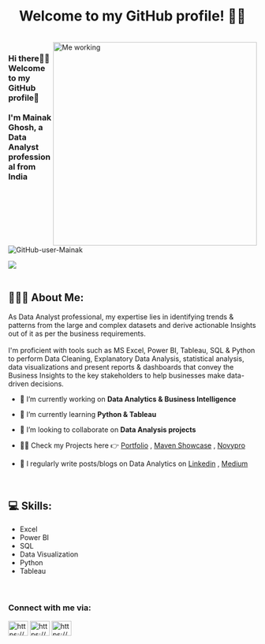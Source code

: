 
<h1 align="center">Welcome to my GitHub profile! 🙏🏽</h1> <br>
<img align="right" alt="Me working" width="413" src="https://user-images.githubusercontent.com/115187902/230700872-d5f44b85-56c7-4e27-80a4-6e2db901e60c.gif">

<h3 align="left">Hi there👋🏼 Welcome to my GitHub profile🤗<br><br> I'm Mainak Ghosh, a Data Analyst professional from India</h3><br>

<p align="left"> <img src="https://komarev.com/ghpvc/?username=mkcoolgit25&label=Profile%20views&color=0e75b6&style=flat" alt="GitHub-user-Mainak" /></p>


<img src="https://media.licdn.com/dms/image/v2/D4D16AQEHrNklaP2LGQ/profile-displaybackgroundimage-shrink_350_1400/profile-displaybackgroundimage-shrink_350_1400/0/1726648960077?e=1732752000&v=beta&t=2NhTqiyAlyakQH_fTR3NexoHbwCPZAmMOLDDpF_YgIk">
<br><br>

## 🧑🏽‍💻 About Me:
As Data Analyst professional, my expertise lies in identifying trends & patterns from the large and complex datasets and derive actionable Insights out of it as per the business requirements.
<br><br>I'm proficient with tools such as MS Excel, Power BI, Tableau, SQL & Python to perform Data Cleaning, Explanatory Data Analysis, statistical analysis, data visualizations and present reports & dashboards that convey the Business Insights to the key stakeholders to help businesses make data-driven decisions.

- 🔭 I’m currently working on **Data Analytics & Business Intelligence**

- 🌱 I’m currently learning **Python & Tableau**

- 👯 I’m looking to collaborate on **Data Analysis projects**

- 👨‍💻 Check my Projects here 👉  [Portfolio](https://codebasics.io/portfolio/Mainak-Ghosh) , [Maven Showcase](https://mavenanalytics.io/profile/Mainak-Ghosh/195370316) , [Novypro](https://www.novypro.com/profile_about/mainakghosh) 

- 📝 I regularly write posts/blogs on Data Analytics on [Linkedin](https://www.linkedin.com/in/mainakghosh25/) , [Medium](https://medium.com/@mainakg25)
<br><br><br>


## 💻 Skills: 
* Excel
* Power BI
* SQL
* Data Visualization
* Python
* Tableau
<br><br><br>


### Connect with me via:
<p align="left">
<a href="https://linkedin.com/in/https://www.linkedin.com/in/mainakghosh25/" target="blank"><img align="center" src="https://raw.githubusercontent.com/rahuldkjain/github-profile-readme-generator/master/src/images/icons/Social/linked-in-alt.svg" alt="https://www.linkedin.com/in/mainakghosh25/" height="30" width="40" /></a>
<a href="https://www.naukri.com/mnjuser/profile?id=&altresid" target="blank"><img align="center" src="https://static.naukimg.com/s/0/0/i/naukri-identity/naukri_gnb_logo.svg" alt="https://www.naukri.com/mnjuser/profile?id=&altresid" height="30" width="40" /></a>
<a href="https://www.hackerrank.com/https://www.hackerrank.com/profile/mainak_g25" target="blank"><img align="center" src="https://raw.githubusercontent.com/rahuldkjain/github-profile-readme-generator/master/src/images/icons/Social/hackerrank.svg" alt="https://www.hackerrank.com/profile/mainak_g25" height="30" width="40" /></a>
</p>

